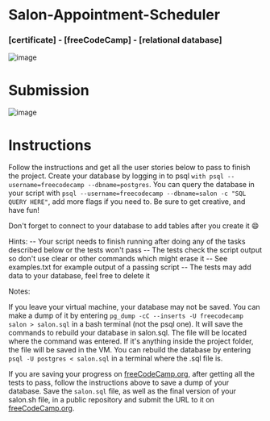 # Salon-Appointment-Scheduler
### [certificate] - [freeCodeCamp] - [relational database]

![image](https://github.com/user-attachments/assets/c42bcc06-6ff1-4d5f-a756-ebb52191a47e)

# Submission
![image](https://github.com/user-attachments/assets/bc728ed5-00f6-4258-855a-ce3765408c1d)

# Instructions
Follow the instructions and get all the user stories below to pass to finish the project. Create your database by logging in to psql `with psql --username=freecodecamp --dbname=postgres`. You can query the database in your script with `psql --username=freecodecamp --dbname=salon -c "SQL QUERY HERE"`, add more flags if you need to. Be sure to get creative, and have fun!

Don't forget to connect to your database to add tables after you create it 😄

Hints:
-- Your script needs to finish running after doing any of the tasks described below or the tests won't pass
-- The tests check the script output so don't use clear or other commands which might erase it
-- See examples.txt for example output of a passing script
-- The tests may add data to your database, feel free to delete it

Notes:

If you leave your virtual machine, your database may not be saved. You can make a dump of it by entering `pg_dump -cC --inserts -U freecodecamp salon > salon.sql` in a bash terminal (not the psql one). It will save the commands to rebuild your database in salon.sql. The file will be located where the command was entered. If it's anything inside the project folder, the file will be saved in the VM. You can rebuild the database by entering `psql -U postgres < salon.sql` in a terminal where the .sql file is.

If you are saving your progress on [freeCodeCamp.org](https://www.freecodecamp.org/), after getting all the tests to pass, follow the instructions above to save a dump of your database. Save the `salon.sql` file, as well as the final version of your salon.sh file, in a public repository and submit the URL to it on [freeCodeCamp.org](https://www.freecodecamp.org/).
